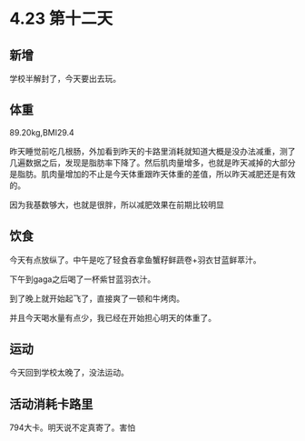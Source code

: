 # 4.23 第十二天

## 新增

学校半解封了，今天要出去玩。

## 体重

89.20kg,BMI29.4

昨天睡觉前吃几根肠，外加看到昨天的卡路里消耗就知道大概是没办法减重，测了几遍数据之后，发现是脂肪率下降了。然后肌肉量增多，也就是昨天减掉的大部分是脂肪。肌肉量增加的不止是今天体重跟昨天体重的差值，所以昨天减肥还是有效的。

因为我基数够大，也就是很胖，所以减肥效果在前期比较明显

## 饮食

今天有点放纵了。中午是吃了轻食吞拿鱼蟹籽鲜蔬卷+羽衣甘蓝鲜萃汁。

下午到gaga之后喝了一杯紫甘蓝羽衣汁。

到了晚上就开始起飞了，直接爽了一顿和牛烤肉。

并且今天喝水量有点少，我已经在开始担心明天的体重了。

## 运动

今天回到学校太晚了，没法运动。

## 活动消耗卡路里

794大卡。明天说不定真寄了。害怕
